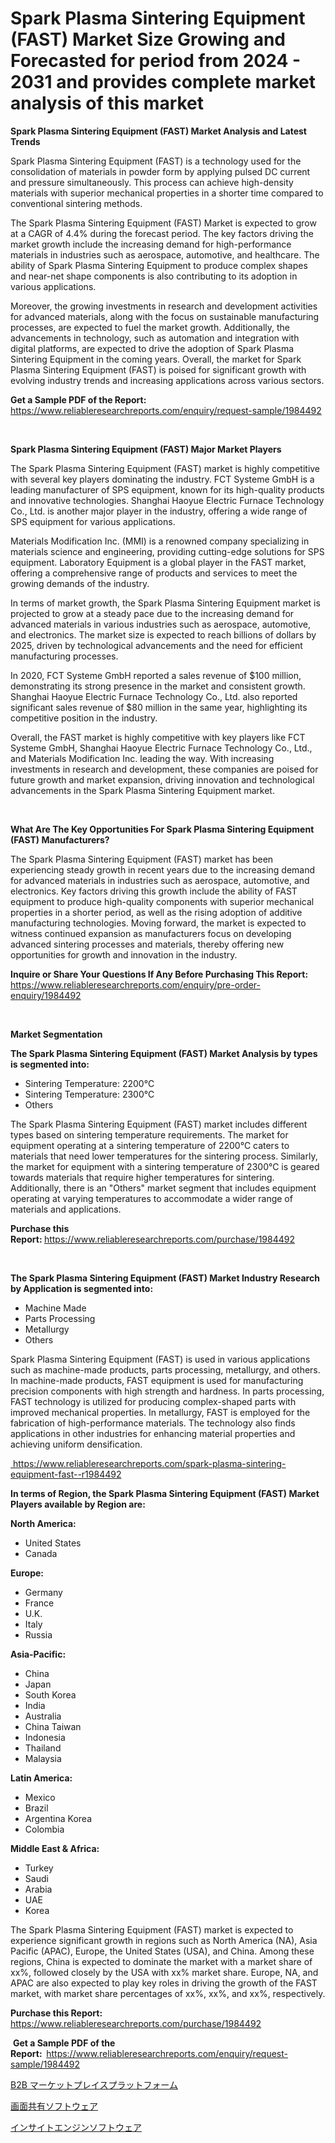 <p><h1>Spark Plasma Sintering Equipment (FAST) Market Size Growing and Forecasted for period from 2024 - 2031 and provides complete market analysis of this market</h1></p><p><strong>Spark Plasma Sintering Equipment (FAST) Market Analysis and Latest Trends</strong></p>
<p><p>Spark Plasma Sintering Equipment (FAST) is a technology used for the consolidation of materials in powder form by applying pulsed DC current and pressure simultaneously. This process can achieve high-density materials with superior mechanical properties in a shorter time compared to conventional sintering methods.</p><p>The Spark Plasma Sintering Equipment (FAST) Market is expected to grow at a CAGR of 4.4% during the forecast period. The key factors driving the market growth include the increasing demand for high-performance materials in industries such as aerospace, automotive, and healthcare. The ability of Spark Plasma Sintering Equipment to produce complex shapes and near-net shape components is also contributing to its adoption in various applications.</p><p>Moreover, the growing investments in research and development activities for advanced materials, along with the focus on sustainable manufacturing processes, are expected to fuel the market growth. Additionally, the advancements in technology, such as automation and integration with digital platforms, are expected to drive the adoption of Spark Plasma Sintering Equipment in the coming years. Overall, the market for Spark Plasma Sintering Equipment (FAST) is poised for significant growth with evolving industry trends and increasing applications across various sectors.</p></p>
<p><strong>Get a Sample PDF of the Report:&nbsp;</strong> <a href="https://www.reliableresearchreports.com/enquiry/request-sample/1984492">https://www.reliableresearchreports.com/enquiry/request-sample/1984492</a></p>
<p>&nbsp;</p>
<p><strong>Spark Plasma Sintering Equipment (FAST) Major Market Players</strong></p>
<p><p>The Spark Plasma Sintering Equipment (FAST) market is highly competitive with several key players dominating the industry. FCT Systeme GmbH is a leading manufacturer of SPS equipment, known for its high-quality products and innovative technologies. Shanghai Haoyue Electric Furnace Technology Co., Ltd. is another major player in the industry, offering a wide range of SPS equipment for various applications.</p><p>Materials Modification Inc. (MMI) is a renowned company specializing in materials science and engineering, providing cutting-edge solutions for SPS equipment. Laboratory Equipment is a global player in the FAST market, offering a comprehensive range of products and services to meet the growing demands of the industry.</p><p>In terms of market growth, the Spark Plasma Sintering Equipment market is projected to grow at a steady pace due to the increasing demand for advanced materials in various industries such as aerospace, automotive, and electronics. The market size is expected to reach billions of dollars by 2025, driven by technological advancements and the need for efficient manufacturing processes.</p><p>In 2020, FCT Systeme GmbH reported a sales revenue of $100 million, demonstrating its strong presence in the market and consistent growth. Shanghai Haoyue Electric Furnace Technology Co., Ltd. also reported significant sales revenue of $80 million in the same year, highlighting its competitive position in the industry.</p><p>Overall, the FAST market is highly competitive with key players like FCT Systeme GmbH, Shanghai Haoyue Electric Furnace Technology Co., Ltd., and Materials Modification Inc. leading the way. With increasing investments in research and development, these companies are poised for future growth and market expansion, driving innovation and technological advancements in the Spark Plasma Sintering Equipment market.</p></p>
<p>&nbsp;</p>
<p><strong>What Are The Key Opportunities For Spark Plasma Sintering Equipment (FAST) Manufacturers?</strong></p>
<p><p>The Spark Plasma Sintering Equipment (FAST) market has been experiencing steady growth in recent years due to the increasing demand for advanced materials in industries such as aerospace, automotive, and electronics. Key factors driving this growth include the ability of FAST equipment to produce high-quality components with superior mechanical properties in a shorter period, as well as the rising adoption of additive manufacturing technologies. Moving forward, the market is expected to witness continued expansion as manufacturers focus on developing advanced sintering processes and materials, thereby offering new opportunities for growth and innovation in the industry.</p></p>
<p><strong>Inquire or Share Your Questions If Any Before Purchasing This Report:</strong> <a href="https://www.reliableresearchreports.com/enquiry/pre-order-enquiry/1984492">https://www.reliableresearchreports.com/enquiry/pre-order-enquiry/1984492</a></p>
<p>&nbsp;</p>
<p><strong>Market Segmentation</strong></p>
<p><strong>The Spark Plasma Sintering Equipment (FAST) Market Analysis by types is segmented into:</strong></p>
<p><ul><li>Sintering Temperature: 2200℃</li><li>Sintering Temperature: 2300℃</li><li>Others</li></ul></p>
<p><p>The Spark Plasma Sintering Equipment (FAST) market includes different types based on sintering temperature requirements. The market for equipment operating at a sintering temperature of 2200℃ caters to materials that need lower temperatures for the sintering process. Similarly, the market for equipment with a sintering temperature of 2300℃ is geared towards materials that require higher temperatures for sintering. Additionally, there is an "Others" market segment that includes equipment operating at varying temperatures to accommodate a wider range of materials and applications.</p></p>
<p><strong>Purchase this Report:&nbsp;</strong><a href="https://www.reliableresearchreports.com/purchase/1984492">https://www.reliableresearchreports.com/purchase/1984492</a></p>
<p>&nbsp;</p>
<p><strong>The Spark Plasma Sintering Equipment (FAST) Market Industry Research by Application is segmented into:</strong></p>
<p><ul><li>Machine Made</li><li>Parts Processing</li><li>Metallurgy</li><li>Others</li></ul></p>
<p><p>Spark Plasma Sintering Equipment (FAST) is used in various applications such as machine-made products, parts processing, metallurgy, and others. In machine-made products, FAST equipment is used for manufacturing precision components with high strength and hardness. In parts processing, FAST technology is utilized for producing complex-shaped parts with improved mechanical properties. In metallurgy, FAST is employed for the fabrication of high-performance materials. The technology also finds applications in other industries for enhancing material properties and achieving uniform densification.</p></p>
<p><a href="https://www.reliableresearchreports.com/spark-plasma-sintering-equipment-fast--r1984492">&nbsp;https://www.reliableresearchreports.com/spark-plasma-sintering-equipment-fast--r1984492</a></p>
<p><strong>In terms of Region, the Spark Plasma Sintering Equipment (FAST) Market Players available by Region are:</strong></p>
<p>
    <p> <strong> North America: </strong>
        <ul>
            <li>United States</li>
            <li>Canada</li>
        </ul>
        </p> 
    <p> <strong> Europe: </strong>
        <ul>
            <li>Germany</li>
            <li>France</li>
            <li>U.K.</li>
            <li>Italy</li>
            <li>Russia</li>
        </ul>
        </p> 
    <p> <strong> Asia-Pacific: </strong>
        <ul>
            <li>China</li>
            <li>Japan</li>
            <li>South Korea</li>
            <li>India</li>
            <li>Australia</li>
            <li>China Taiwan</li>
            <li>Indonesia</li>
            <li>Thailand</li>
            <li>Malaysia</li>
        </ul>
        </p> 
    <p> <strong> Latin America: </strong>
        <ul>
            <li>Mexico</li>
            <li>Brazil</li>
            <li>Argentina Korea</li>
            <li>Colombia</li>
        </ul>
        </p> 
    <p> <strong> Middle East & Africa: </strong>
        <ul>
            <li>Turkey</li>
            <li>Saudi</li>
            <li>Arabia</li>
            <li>UAE</li>
            <li>Korea</li>
        </ul>
    </p>
    </p>
<p><p>The Spark Plasma Sintering Equipment (FAST) market is expected to experience significant growth in regions such as North America (NA), Asia Pacific (APAC), Europe, the United States (USA), and China. Among these regions, China is expected to dominate the market with a market share of xx%, followed closely by the USA with xx% market share. Europe, NA, and APAC are also expected to play key roles in driving the growth of the FAST market, with market share percentages of xx%, xx%, and xx%, respectively.</p></p>
<p><strong>Purchase this Report: </strong><a href="https://www.reliableresearchreports.com/purchase/1984492">https://www.reliableresearchreports.com/purchase/1984492</a></p>
<p>&nbsp;<strong>Get a Sample PDF of the Report:&nbsp;&nbsp;</strong><a href="https://www.reliableresearchreports.com/enquiry/request-sample/1984492">https://www.reliableresearchreports.com/enquiry/request-sample/1984492</a></p>
<p><strong></strong></p>
<p><p><a href="https://github.com/luffiazaza/Market-Research-Report-List-1/blob/main/952637445337.md">B2B マーケットプレイスプラットフォーム</a></p><p><a href="https://github.com/CarlieShields/Market-Research-Report-List-1/blob/main/778817945339.md">画面共有ソフトウェア</a></p><p><a href="https://github.com/one-cool-chick/Market-Research-Report-List-1/blob/main/873794745338.md">インサイトエンジンソフトウェア</a></p></p>